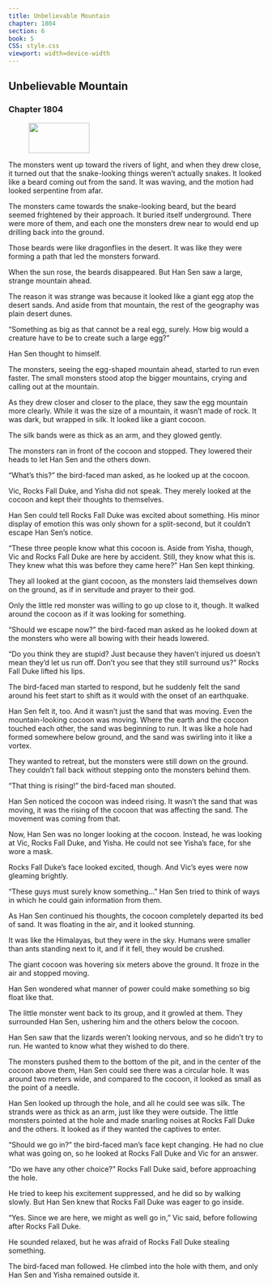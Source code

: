 ```yaml
---
title: Unbelievable Mountain
chapter: 1804
section: 6
book: 5
CSS: style.css
viewport: width=device-width
---
```


## Unbelievable Mountain

### Chapter 1804

<figure>
	<img src="../Images/gem.gif" alt="" id="gem" width="120" height="60" />
</figure>

The monsters went up toward the rivers of light, and when they drew close, it turned out that the snake-looking things weren’t actually snakes. It looked like a beard coming out from the sand. It was waving, and the motion had looked serpentine from afar.

The monsters came towards the snake-looking beard, but the beard seemed frightened by their approach. It buried itself underground. There were more of them, and each one the monsters drew near to would end up drilling back into the ground.

Those beards were like dragonflies in the desert. It was like they were forming a path that led the monsters forward.

When the sun rose, the beards disappeared. But Han Sen saw a large, strange mountain ahead.

The reason it was strange was because it looked like a giant egg atop the desert sands. And aside from that mountain, the rest of the geography was plain desert dunes.

“Something as big as that cannot be a real egg, surely. How big would a creature have to be to create such a large egg?”

Han Sen thought to himself.

The monsters, seeing the egg-shaped mountain ahead, started to run even faster. The small monsters stood atop the bigger mountains, crying and calling out at the mountain.

As they drew closer and closer to the place, they saw the egg mountain more clearly. While it was the size of a mountain, it wasn’t made of rock. It was dark, but wrapped in silk. It looked like a giant cocoon.

The silk bands were as thick as an arm, and they glowed gently.

The monsters ran in front of the cocoon and stopped. They lowered their heads to let Han Sen and the others down.

“What’s this?” the bird-faced man asked, as he looked up at the cocoon.

Vic, Rocks Fall Duke, and Yisha did not speak. They merely looked at the cocoon and kept their thoughts to themselves.

Han Sen could tell Rocks Fall Duke was excited about something. His minor display of emotion this was only shown for a split-second, but it couldn’t escape Han Sen’s notice.

“These three people know what this cocoon is. Aside from Yisha, though, Vic and Rocks Fall Duke are here by accident. Still, they know what this is. They knew what this was before they came here?” Han Sen kept thinking.

They all looked at the giant cocoon, as the monsters laid themselves down on the ground, as if in servitude and prayer to their god.

Only the little red monster was willing to go up close to it, though. It walked around the cocoon as if it was looking for something.

“Should we escape now?” the bird-faced man asked as he looked down at the monsters who were all bowing with their heads lowered.

“Do you think they are stupid? Just because they haven’t injured us doesn’t mean they’d let us run off. Don’t you see that they still surround us?” Rocks Fall Duke lifted his lips.

The bird-faced man started to respond, but he suddenly felt the sand around his feet start to shift as it would with the onset of an earthquake.

Han Sen felt it, too. And it wasn’t just the sand that was moving. Even the mountain-looking cocoon was moving. Where the earth and the cocoon touched each other, the sand was beginning to run. It was like a hole had formed somewhere below ground, and the sand was swirling into it like a vortex.

They wanted to retreat, but the monsters were still down on the ground. They couldn’t fall back without stepping onto the monsters behind them.

“That thing is rising!” the bird-faced man shouted.

Han Sen noticed the cocoon was indeed rising. It wasn’t the sand that was moving, it was the rising of the cocoon that was affecting the sand. The movement was coming from that.

Now, Han Sen was no longer looking at the cocoon. Instead, he was looking at Vic, Rocks Fall Duke, and Yisha. He could not see Yisha’s face, for she wore a mask.

Rocks Fall Duke’s face looked excited, though. And Vic’s eyes were now gleaming brightly.

“These guys must surely know something…” Han Sen tried to think of ways in which he could gain information from them.

As Han Sen continued his thoughts, the cocoon completely departed its bed of sand. It was floating in the air, and it looked stunning.

It was like the Himalayas, but they were in the sky. Humans were smaller than ants standing next to it, and if it fell, they would be crushed.

The giant cocoon was hovering six meters above the ground. It froze in the air and stopped moving.

Han Sen wondered what manner of power could make something so big float like that.

The little monster went back to its group, and it growled at them. They surrounded Han Sen, ushering him and the others below the cocoon.

Han Sen saw that the lizards weren’t looking nervous, and so he didn’t try to run. He wanted to know what they wished to do there.

The monsters pushed them to the bottom of the pit, and in the center of the cocoon above them, Han Sen could see there was a circular hole. It was around two meters wide, and compared to the cocoon, it looked as small as the point of a needle.

Han Sen looked up through the hole, and all he could see was silk. The strands were as thick as an arm, just like they were outside. The little monsters pointed at the hole and made snarling noises at Rocks Fall Duke and the others. It looked as if they wanted the captives to enter.

“Should we go in?” the bird-faced man’s face kept changing. He had no clue what was going on, so he looked at Rocks Fall Duke and Vic for an answer.

“Do we have any other choice?” Rocks Fall Duke said, before approaching the hole.

He tried to keep his excitement suppressed, and he did so by walking slowly. But Han Sen knew that Rocks Fall Duke was eager to go inside.

“Yes. Since we are here, we might as well go in,” Vic said, before following after Rocks Fall Duke.

He sounded relaxed, but he was afraid of Rocks Fall Duke stealing something.

The bird-faced man followed. He climbed into the hole with them, and only Han Sen and Yisha remained outside it.